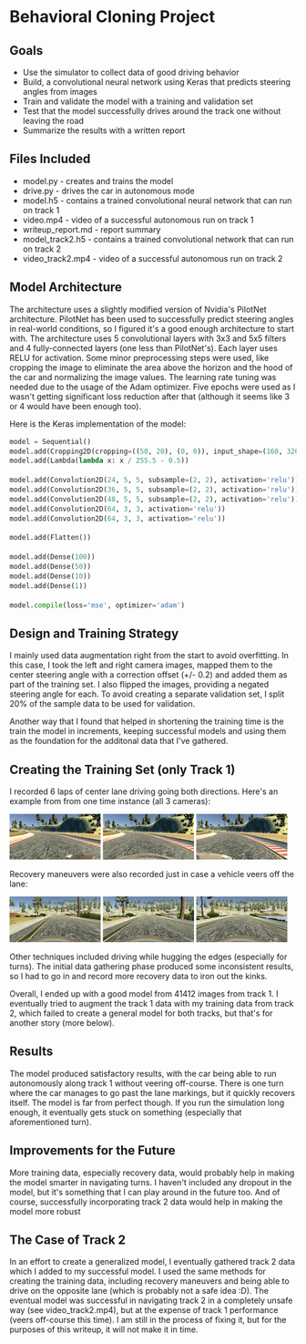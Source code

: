 # **Behavioral Cloning Project**

## Goals
* Use the simulator to collect data of good driving behavior
* Build, a convolutional neural network using Keras that predicts steering angles from images
* Train and validate the model with a training and validation set
* Test that the model successfully drives around the track one without leaving the road
* Summarize the results with a written report

[//]: # (Image References)

[center]: ./images/center_cam.jpg "Center Camera Image"
[left]: ./images/left_cam.jpg "Left Camera Image"
[right]: ./images/right_cam.jpg "Right Camera Image"
[recovery1]: ./images/recovery1.jpg "Recovery Image 1"
[recovery2]: ./images/recovery2.jpg "Recovery Image 2"
[recovery3]: ./images/recovery3.jpg "Recovery Image 3"

## Files Included
* model.py - creates and trains the model
* drive.py - drives the car in autonomous mode
* model.h5 - contains a trained convolutional neural network that can run on track 1
* video.mp4 - video of a successful autonomous run on track 1
* writeup_report.md - report summary
* model_track2.h5 - contains a trained convolutional network that can run on track 2
* video_track2.mp4 - video of a successful autonomous run on track 2

## Model Architecture

The architecture uses a slightly modified version of Nvidia's PilotNet architecture. PilotNet has been used to successfully predict steering angles in real-world conditions, so I figured it's a good enough architecture to start with. The architecture uses 5 convolutional layers with 3x3 and 5x5 filters and 4 fully-connected layers (one less than PilotNet's). Each layer uses RELU for activation. Some minor preprocessing steps were used, like cropping the image to eliminate the area above the horizon and the hood of the car and normalizing the image values. The learning rate tuning was needed due to the usage of the Adam optimizer. Five epochs were used as I wasn't getting significant loss reduction after that (although it seems like 3 or 4 would have been enough too).

Here is the Keras implementation of the model:
```python
model = Sequential()
model.add(Cropping2D(cropping=((50, 20), (0, 0)), input_shape=(160, 320, 3)))
model.add(Lambda(lambda x: x / 255.5 - 0.5))

model.add(Convolution2D(24, 5, 5, subsample=(2, 2), activation='relu'))
model.add(Convolution2D(36, 5, 5, subsample=(2, 2), activation='relu'))
model.add(Convolution2D(48, 5, 5, subsample=(2, 2), activation='relu'))
model.add(Convolution2D(64, 3, 3, activation='relu'))
model.add(Convolution2D(64, 3, 3, activation='relu'))

model.add(Flatten())

model.add(Dense(100))
model.add(Dense(50))
model.add(Dense(10))
model.add(Dense(1))

model.compile(loss='mse', optimizer='adam')
```

## Design and Training Strategy

I mainly used data augmentation right from the start to avoid overfitting. In this case, I took the left and right camera images, mapped them to the center steering angle with a correction offset (+/- 0.2) and added them as part of the training set. I also flipped the images, providing a negated steering angle for each. To avoid creating a separate validation set, I split 20% of the sample data to be used for validation.

Another way that I found that helped in shortening the training time is the train the model in increments, keeping successful models and using them as the foundation for the additonal data that I've gathered.

## Creating the Training Set (only Track 1)

I recorded 6 laps of center lane driving going both directions. Here's an example from from one time instance (all 3 cameras):

![alt text][left]
![alt text][center]
![alt text][right]

Recovery maneuvers were also recorded just in case a vehicle veers off the lane:

![alt text][recovery1]
![alt text][recovery2]
![alt text][recovery3]

Other techniques included driving while hugging the edges (especially for turns). The initial data gathering phase produced some inconsistent results, so I had to go in and record more recovery data to iron out the kinks.

Overall, I ended up with a good model from 41412 images from track 1. I eventually tried to augment the track 1 data with my training data from track 2, which failed to create a general model for both tracks, but that's for another story (more below).

## Results

The model produced satisfactory results, with the car being able to run autonomously along track 1 without veering off-course. There is one turn where the car manages to go past the lane markings, but it quickly recovers itself. The model is far from perfect though. If you run the simulation long enough, it eventually gets stuck on something (especially that aforementioned turn).

## Improvements for the Future

More training data, especially recovery data, would probably help in making the model smarter in navigating turns. I haven't included any dropout in the model, but it's something that I can play around in the future too. And of course, successfully incorporating track 2 data would help in making the model more robust

## The Case of Track 2

In an effort to create a generalized model, I eventually gathered track 2 data which I added to my successful model. I used the same methods for creating the training data, including recovery maneuvers and being able to drive on the opposite lane (which is probably not a safe idea :D). The eventual model was successful in navigating track 2 in a completely unsafe way (see video_track2.mp4), but at the expense of track 1 performance (veers off-course this time). I am still in the process of fixing it, but for the purposes of this writeup, it will not make it in time.
